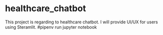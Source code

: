 # healthcare_chatbot

This project is regarding to healthcare chatbot.
I will provide UI/UX for users using Steramlit.
#pipenv run jupyter notebook